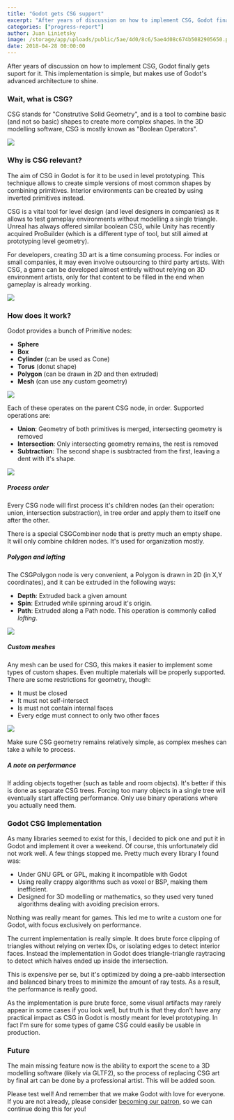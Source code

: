 ```yaml
---
title: "Godot gets CSG support"
excerpt: "After years of discussion on how to implement CSG, Godot finally gets suport for it. This implementation is simple, but makes use of Godot's amazing architecture to shine."
categories: ["progress-report"]
author: Juan Linietsky
image: /storage/app/uploads/public/5ae/4d0/8c6/5ae4d08c674b5082905650.png
date: 2018-04-28 00:00:00
---
```


After years of discussion on how to implement CSG, Godot finally gets suport for it. This implementation is simple, but makes use of Godot's advanced architecture to shine.

### Wait, what is CSG?

CSG stands for "Construtive Solid Geometry", and is a tool to combine basic (and not so basic) shapes to create more complex shapes. In the 3D modelling software, CSG is mostly known as "Boolean Operators".

![](/storage/app/media/csg/csg7.gif)

### Why is CSG relevant?

The aim of CSG in Godot is for it to be used in level prototyping. This technique allows to create simple versions of most common shapes by combining primitives. Interior environments can be created by using inverted primitives instead.

CSG is a vital tool for level design (and level designers in companies) as it allows to test gameplay environments without modelling a single triangle. Unreal has always offered similar boolean CSG, while Unity has recently acquired ProBuilder (which is a different type of tool, but still aimed at prototyping level geometry).

For developers, creating 3D art is a time consuming process. For indies or small companies, it may even involve outsourcing to third party artists. With CSG, a game can be developed almost entirely without relying on 3D environment artists, only for that content to be filled in the end when gameplay is already working.

![](/storage/app/media/csg/csg5.png)

### How does it work?

Godot provides a bunch of Primitive nodes:

* **Sphere**
* **Box**
* **Cylinder** (can be used as Cone)
* **Torus** (donut shape)
* **Polygon** (can be drawn in 2D and then extruded)
* **Mesh** (can use any custom geometry)


![](/storage/app/media/csg/csg1.png)


Each of these operates on the parent CSG node, in order. Supported operations are:

* **Union**: Geometry of both primitives is merged, intersecting geometry is removed
* **Intersection**: Only intersecting geometry remains, the rest is removed
* **Subtraction**: The second shape is susbtracted from the first, leaving a dent with it's shape.

![](/storage/app/media/csg/csg2.png)


##### Process order

Every CSG node will first process it's children nodes (an their operation: union, intersection substraction), in tree order and apply them to itself one after the other. 

There is a special CSGCombiner node that is pretty much an empty shape. It will only combine children nodes. It's used for organization mostly.
 
##### Polygon and lofting

The CSGPolygon node is very convenient, a Polygon is drawn in 2D (in X,Y coordinates), and it can be extruded in the following ways:

* **Depth**: Extruded back a given amount
* **Spin**: Extruded while spinning aroud it's origin.
* **Path**: Extruded along a Path node. This operation is commonly called *lofting*.

![](/storage/app/media/csg/csg3.png)
 
##### Custom meshes

Any mesh can be used for CSG, this makes it easier to implement some types of custom shapes. Even multiple materials will be properly supported. There are some restrictions for geometry, though:

* It must be closed
* It must not self-intersect
* Is must not contain internal faces
* Every edge must connect to only two other faces

![](/storage/app/media/csg/csg4.png)

Make sure CSG geometry remains relatively simple, as complex meshes can take a while to process.

##### A note on performance

If adding objects together (such as table and room objects). It's better if this is done as separate CSG trees. Forcing too many objects in a single tree will eventually start affecting performance. Only use binary operations where you actually need them.

### Godot CSG Implementation

As many libraries seemed to exist for this, I decided to pick one and put it in Godot and implement it over a weekend. Of course, this unfortunately did not work well. A few things stopped me. Pretty much every library I found was:

* Under GNU GPL or GPL, making it incompatible with Godot
* Using really crappy algorithms such as voxel or BSP, making them inefficient.
* Designed for 3D modelling or mathematics, so they used very tuned algorithms dealing with avoiding precision errors.

Nothing was really meant for games. This led me to write a custom one for Godot, with focus exclusively on performance.
 
The current implementation is really simple. It does brute force clipping of triangles without relying on vertex IDs, or isolating edges to detect interior faces. Instead the implementation in Godot does triangle-triangle raytracing to detect which halves ended up inside the intersection. 
 
This is expensive per se, but it's optimized by doing a pre-aabb intersection and balanced binary trees to minimize the amount of ray tests. As a result, the performance is really good.
 
As the implementation is pure brute force, some visual artifacts may rarely appear in some cases if you look well, but truth is that they don't have any practical impact as CSG in Godot is mostly meant for level prototyping. In fact I'm sure for some types of game CSG could easily be usable in production.
 
### Future

The main missing feature now is the ability to export the scene to a 3D modelling software (likely via GLTF2), so the process of replacing CSG art by final art can be done by a professional artist. This will be added soon.

Please test well! And remember that we make Godot with love for everyone. If you are not already, please consider [becoming our patron](https://www.patreon.com/godotengine), so we can continue doing this for you!